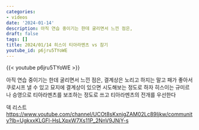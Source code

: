```yaml
---
categories:
- videos
date: '2024-01-14'
description: 아직 연습 중이기는 한데 굴리면서 느낀 점은,
draft: false
tags: []
title: 2024/01/14 히스이 티아라멘츠 vs 참기
youtube_id: p6jru5TYoWE
---
```



{{< youtube p6jru5TYoWE >}}

아직 연습 중이기는 한데 굴리면서 느낀 점은,
결계상은 노리고 하지는 말고 패가 좋아서 쿠로시프 낼 수 있고 묘지에 결계상이 있으면 시도해보는 정도로 하자
히스이는 규미르나 승영으로 티아라멘츠를 보조하는 정도로 쓰고 티아라멘츠의 전개를 우선한다

덱 리스트
https://www.youtube.com/channel/UCOt8sKxnjgZAM02Lc89Ijkw/community?lb=UgkxxKLGFl-HsLXpxW7Xs11P_2NnV9JNjY-s